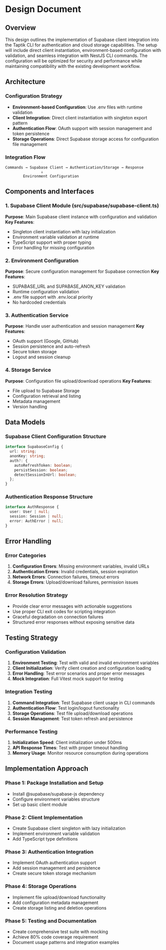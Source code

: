 # Design Document

## Overview

This design outlines the implementation of Supabase client integration into the Taptik CLI for authentication and cloud storage capabilities. The setup will include direct client instantiation, environment-based configuration with validation, and seamless integration with NestJS CLI commands. The configuration will be optimized for security and performance while maintaining compatibility with the existing development workflow.

## Architecture

### Configuration Strategy

- **Environment-based Configuration**: Use .env files with runtime validation
- **Client Integration**: Direct client instantiation with singleton export pattern
- **Authentication Flow**: OAuth support with session management and token persistence
- **Storage Operations**: Direct Supabase storage access for configuration file management

### Integration Flow

```
Commands → Supabase Client → Authentication/Storage → Response
                ↓
        Environment Configuration
```

## Components and Interfaces

### 1. Supabase Client Module (src/supabase/supabase-client.ts)

**Purpose**: Main Supabase client instance with configuration and validation **Key Features**:

- Singleton client instantiation with lazy initialization
- Environment variable validation at runtime
- TypeScript support with proper typing
- Error handling for missing configuration

### 2. Environment Configuration

**Purpose**: Secure configuration management for Supabase connection **Key Features**:

- SUPABASE_URL and SUPABASE_ANON_KEY validation
- Runtime configuration validation
- .env file support with .env.local priority
- No hardcoded credentials

### 3. Authentication Service

**Purpose**: Handle user authentication and session management **Key Features**:

- OAuth support (Google, GitHub)
- Session persistence and auto-refresh
- Secure token storage
- Logout and session cleanup

### 4. Storage Service

**Purpose**: Configuration file upload/download operations **Key Features**:

- File upload to Supabase Storage
- Configuration retrieval and listing
- Metadata management
- Version handling

## Data Models

### Supabase Client Configuration Structure

```typescript
interface SupabaseConfig {
  url: string;
  anonKey: string;
  auth?: {
    autoRefreshToken: boolean;
    persistSession: boolean;
    detectSessionInUrl: boolean;
  };
}
```

### Authentication Response Structure

```typescript
interface AuthResponse {
  user: User | null;
  session: Session | null;
  error: AuthError | null;
}
```

## Error Handling

### Error Categories

1. **Configuration Errors**: Missing environment variables, invalid URLs
2. **Authentication Errors**: Invalid credentials, session expiration
3. **Network Errors**: Connection failures, timeout errors
4. **Storage Errors**: Upload/download failures, permission issues

### Error Resolution Strategy

- Provide clear error messages with actionable suggestions
- Use proper CLI exit codes for scripting integration
- Graceful degradation on connection failures
- Structured error responses without exposing sensitive data

## Testing Strategy

### Configuration Validation

1. **Environment Testing**: Test with valid and invalid environment variables
2. **Client Initialization**: Verify client creation and configuration loading
3. **Error Handling**: Test error scenarios and proper error messages
4. **Mock Integration**: Full Vitest mock support for testing

### Integration Testing

1. **Command Integration**: Test Supabase client usage in CLI commands
2. **Authentication Flow**: Test login/logout functionality
3. **Storage Operations**: Test file upload/download operations
4. **Session Management**: Test token refresh and persistence

### Performance Testing

1. **Initialization Speed**: Client initialization under 500ms
2. **API Response Times**: Test with proper timeout handling
3. **Memory Usage**: Monitor resource consumption during operations

## Implementation Approach

### Phase 1: Package Installation and Setup

- Install @supabase/supabase-js dependency
- Configure environment variables structure
- Set up basic client module

### Phase 2: Client Implementation

- Create Supabase client singleton with lazy initialization
- Implement environment variable validation
- Add TypeScript type definitions

### Phase 3: Authentication Integration

- Implement OAuth authentication support
- Add session management and persistence
- Create secure token storage mechanism

### Phase 4: Storage Operations

- Implement file upload/download functionality
- Add configuration metadata management
- Create storage listing and deletion operations

### Phase 5: Testing and Documentation

- Create comprehensive test suite with mocking
- Achieve 80% code coverage requirement
- Document usage patterns and integration examples
